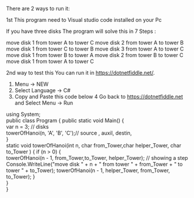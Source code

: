 There are 2 ways to run it:

1st This program need to Visual studio code installed on your Pc

If you have three disks
The program will solve this in 7 Steps :
 
move disk 1 from tower A to tower C
move disk 2 from tower A to tower B
move disk 1 from tower C to tower B
move disk 3 from tower A to tower C
move disk 1 from tower B to tower A
move disk 2 from tower B to tower C
move disk 1 from tower A to tower C

2nd way to test this 
You can run it in https://dotnetfiddle.net/. 
1. Menu -> NEW 
2. Select Language -> C# 
3. Copy and Paste this code below
4 Go back to https://dotnetfiddle.net and Select Menu -> Run

using System;					
public class Program
{
	public static void Main()
	{	    
           var n = 3; // disks           
           towerOfHanoi(n, 'A', 'B', 'C');// source ,  auxil, destin,  
	}	
	   static void towerOfHanoi(int n, char from_Tower,char helper_Tower, char to_Tower )
        {
            if (n > 0)
            {            
            towerOfHanoi(n - 1, from_Tower,to_Tower, helper_Tower);
            // showing a step
            Console.WriteLine("move disk " + n + " from tower " + from_Tower + " to tower " + to_Tower);
            towerOfHanoi(n - 1, helper_Tower, from_Tower, to_Tower);
            }            
        }    
}
